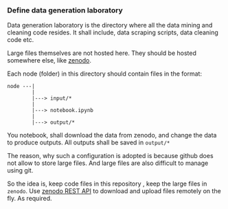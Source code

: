 ### Define data generation laboratory 

Data generation laboratory is the directory where all the data mining
and cleaning code resides. It shall include, data scraping scripts, data
cleaning code etc.

Large files themselves are not hosted here. They should be hosted
somewhere else, like [zenodo](https://zenodo.org).

Each node (folder) in this directory should contain files in the format:

```
node ---|
        |
        |---> input/*
        |
        |---> notebook.ipynb
        |
        |---> output/*
```

You notebook, shall download the data from zenodo, and change the data
to produce outputs. All outputs shall be saved in `output/*`

The reason, why such a configuration is adopted is because github does
not allow to store large files. And large files are also difficult to
manage using git. 

So the idea is, keep code files in this repository , keep the large
files in `zenodo`. Use [zenodo REST API](https://developers.zenodo.org/)
to download and upload files remotely on the fly. As required. 
